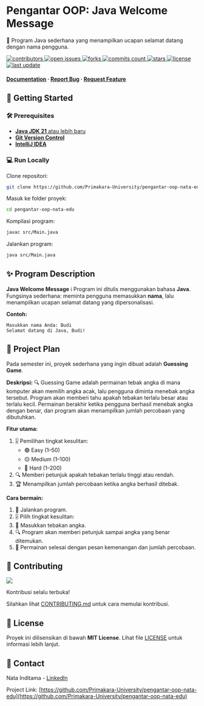 # Pengantar OOP: Java Welcome Message

👋 Program Java sederhana yang menampilkan ucapan selamat datang dengan nama pengguna.

<p>
  <a href="https://github.com/Primakara-University/pengantar-oop-nata-edu/graphs/contributors">
    <img src="https://img.shields.io/github/contributors/Primakara-University/pengantar-oop-nata-edu" alt="contributors" />
  </a>
  <a href="https://github.com/Primakara-University/pengantar-oop-nata-edu/issues/">
    <img src="https://img.shields.io/github/issues/Primakara-University/pengantar-oop-nata-edu" alt="open issues" />
  </a>
  <a href="https://github.com/Primakara-University/pengantar-oop-nata-edu/network/members">
    <img src="https://badgen.net/github/forks/Primakara-University/pengantar-oop-nata-edu" alt="forks" />
  </a>
  <a href="https://github.com/Primakara-University/pengantar-oop-nata-edu/graphs/commit-activity">
    <img src="https://badgen.net/github/commits/Primakara-University/pengantar-oop-nata-edu" alt="commits count" />
  </a>
  <a href="https://github.com/Primakara-University/pengantar-oop-nata-edu/stargazers">
    <img src="https://badgen.net/github/stars/Primakara-University/pengantar-oop-nata-edu" alt="stars" />
  </a>
  <a href="https://github.com/Primakara-University/pengantar-oop-nata-edu/blob/main/LICENSE">
    <img src="https://img.shields.io/github/license/Primakara-University/pengantar-oop-nata-edu.svg" alt="license" />
  </a>
  <a href="https://github.com/Primakara-University/pengantar-oop-nata-edu">
    <img src="https://img.shields.io/github/last-commit/Primakara-University/pengantar-oop-nata-edu" alt="last update" />
  </a>
</p>
   
<h4>
  <a href="https://github.com/Primakara-University/pengantar-oop-nata-edu">Documentation</a>
  <span> · </span>
  <a href="https://github.com/Primakara-University/pengantar-oop-nata-edu/issues/">Report Bug</a>
  <span> · </span>
  <a href="https://github.com/Primakara-University/pengantar-oop-nata-edu/issues/">Request Feature</a>
</h4>

## 🚀 Getting Started

### 🛠️ Prerequisites

- [**Java JDK 21** atau lebih baru](https://adoptium.net/temurin/releases/)
- [**Git Version Control**](https://git-scm.com/downloads)
- [**IntelliJ IDEA**](https://www.jetbrains.com/idea/download/)

<!-- Run Locally -->
### 💻 Run Locally

Clone repositori:

```bash
git clone https://github.com/Primakara-University/pengantar-oop-nata-edu.git
```

Masuk ke folder proyek:

```bash
cd pengantar-oop-nata-edu
```

Kompilasi program:

```bash
javac src/Main.java
```

Jalankan program:

```bash
java src/Main.java
```

<!-- Program Description -->
## ✨ Program Description

**Java Welcome Message**
ℹ️ Program ini ditulis menggunakan bahasa **Java**. Fungsinya sederhana: meminta pengguna memasukkan **nama**, lalu menampilkan ucapan selamat datang yang dipersonalisasi. 

**Contoh:**

```
Masukkan nama Anda: Budi
Selamat datang di Java, Budi!
```

<!-- Project Plan -->
## 🎯 Project Plan

Pada semester ini, proyek sederhana yang ingin dibuat adalah **Guessing Game**.

**Deskripsi:**
 🔍 Guessing Game adalah permainan tebak angka di mana komputer akan memilih angka acak, lalu pengguna diminta menebak angka tersebut. Program akan memberi tahu apakah tebakan terlalu besar atau terlalu kecil. Permainan berakhir ketika pengguna berhasil menebak angka dengan benar, dan program akan menampilkan jumlah percobaan yang dibutuhkan.

**Fitur utama:**

1. 🎚️ Pemilihan tingkat kesulitan:
   * 🟢 Easy (1–50)
   * 🟡 Medium (1–100)
   * 🔴 Hard (1–200)
2. 🔍 Memberi petunjuk apakah tebakan terlalu tinggi atau rendah.
3. 🏆 Menampilkan jumlah percobaan ketika angka berhasil ditebak.

**Cara bermain:**

1. 🔄 Jalankan program.
2. 🎚️ Pilih tingkat kesulitan:
3. 🔢 Masukkan tebakan angka.
4. 🔍 Program akan memberi petunjuk sampai angka yang benar ditemukan.
5. 🎉 Permainan selesai dengan pesan kemenangan dan jumlah percobaan.

<!-- Contributing -->
## 👋 Contributing

<a href="https://github.com/Primakara-University/pengantar-oop-nata-edu/graphs/contributors">
  <img src="https://contrib.rocks/image?repo=Primakara-University/pengantar-oop-nata-edu" />
</a><br/>

Kontribusi selalu terbuka!

Silahkan lihat [CONTRIBUTING.md](https://github.com/Primakara-University/pengantar-oop-nata-edu/blob/main/CONTRIBUTING.md) untuk cara memulai kontribusi.

<!-- License -->
## 📜 License

Proyek ini dilisensikan di bawah **MIT License**. Lihat file [LICENSE](https://github.com/Primakara-University/pengantar-oop-nata-edu/blob/main/LICENSE) untuk informasi lebih lanjut.


<!-- Contact -->
## 📢 Contact

Nata Inditama - [LinkedIn](https://linkedin.com/in/natainditama/)

Project Link: [https://github.com/Primakara-University/pengantar-oop-nata-edu](https://github.com/Primakara-University/pengantar-oop-nata-edu)
